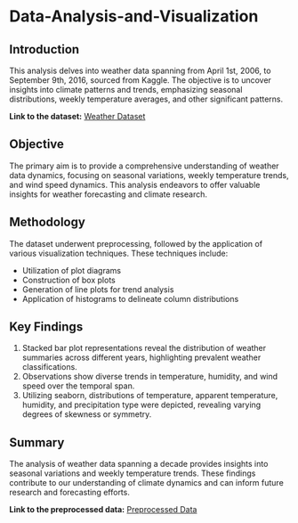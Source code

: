 # Data-Analysis-and-Visualization

## Introduction
This analysis delves into weather data spanning from April 1st, 2006, to September 9th, 2016, sourced from Kaggle. The objective is to uncover insights into climate patterns and trends, emphasizing seasonal distributions, weekly temperature averages, and other significant patterns.

**Link to the dataset:** [Weather Dataset](https://www.kaggle.com/datasets/muthuj7/weather-dataset)

## Objective
The primary aim is to provide a comprehensive understanding of weather data dynamics, focusing on seasonal variations, weekly temperature trends, and wind speed dynamics. This analysis endeavors to offer valuable insights for weather forecasting and climate research.

## Methodology
The dataset underwent preprocessing, followed by the application of various visualization techniques. These techniques include:
- Utilization of plot diagrams
- Construction of box plots
- Generation of line plots for trend analysis
- Application of histograms to delineate column distributions
  
## Key Findings
1. Stacked bar plot representations reveal the distribution of weather summaries across different years, highlighting prevalent weather classifications.
2. Observations show diverse trends in temperature, humidity, and wind speed over the temporal span.
3. Utilizing seaborn, distributions of temperature, apparent temperature, humidity, and precipitation type were depicted, revealing varying degrees of skewness or symmetry.

## Summary
The analysis of weather data spanning a decade provides insights into seasonal variations and weekly temperature trends. These findings contribute to our understanding of climate dynamics and can inform future research and forecasting efforts.

**Link to the preprocessed data:** [Preprocessed Data](https://drive.google.com/file/d/1jmdsGSahxzkteSxJSDJptAtsPAMF18Zg/view?usp=drive_link)
